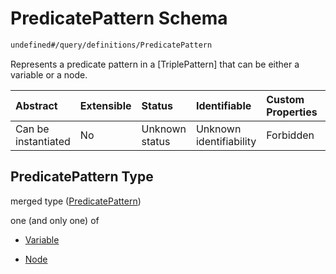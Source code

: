 # PredicatePattern Schema

```txt
undefined#/query/definitions/PredicatePattern
```

Represents a predicate pattern in a \[TriplePattern] that can be either a variable or a node.

| Abstract            | Extensible | Status         | Identifiable            | Custom Properties | Additional Properties | Access Restrictions | Defined In                                                                     |
| :------------------ | :--------- | :------------- | :---------------------- | :---------------- | :-------------------- | :------------------ | :----------------------------------------------------------------------------- |
| Can be instantiated | No         | Unknown status | Unknown identifiability | Forbidden         | Allowed               | none                | [okp4-cognitarium.json\*](schema/okp4-cognitarium.json "open original schema") |

## PredicatePattern Type

merged type ([PredicatePattern](okp4-cognitarium-querymsg-definitions-predicatepattern.md))

one (and only one) of

* [Variable](okp4-cognitarium-querymsg-definitions-predicatepattern-oneof-variable.md "check type definition")

* [Node](okp4-cognitarium-querymsg-definitions-predicatepattern-oneof-node.md "check type definition")
